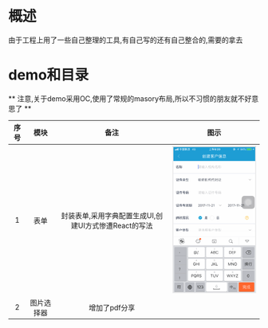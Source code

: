 # 概述

由于工程上用了一些自己整理的工具,有自己写的还有自己整合的,需要的拿去

# demo和目录

** 注意,关于demo采用OC,使用了常规的masory布局,所以不习惯的朋友就不好意思了 **

| 序号 | 模块 | 备注 | 图示 |
| :---: | :--: | :--: | :--: |
| 1 | 表单 | 封装表单,采用字典配置生成UI,创建UI方式惨遭React的写法 |![](../assets/Tools/form.gif)  |
| 2 | 图片选择器 | 增加了pdf分享 ||





